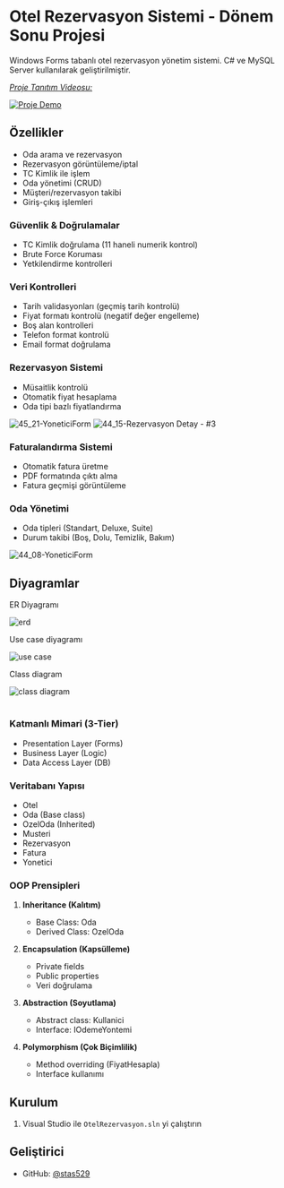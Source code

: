 # Otel Rezervasyon Sistemi - Dönem Sonu Projesi

Windows Forms tabanlı otel rezervasyon yönetim sistemi. C# ve MySQL Server kullanılarak geliştirilmiştir.

*[Proje Tanıtım Videosu:](https://www.youtube.com/watch?v=X22Sbf-z2EI)*

[![Proje Demo](https://img.youtube.com/vi/X22Sbf-z2EI/maxresdefault.jpg)](https://www.youtube.com/watch?v=X22Sbf-z2EI)


## Özellikler

- Oda arama ve rezervasyon
- Rezervasyon görüntüleme/iptal
- TC Kimlik ile işlem
- Oda yönetimi (CRUD)
- Müşteri/rezervasyon takibi
- Giriş-çıkış işlemleri
  
### Güvenlik & Doğrulamalar
- TC Kimlik doğrulama (11 haneli numerik kontrol)
- Brute Force Koruması 
- Yetkilendirme kontrolleri

### Veri Kontrolleri
- Tarih validasyonları (geçmiş tarih kontrolü)
- Fiyat formatı kontrolü (negatif değer engelleme)
- Boş alan kontrolleri
- Telefon format kontrolü
- Email format doğrulama

### Rezervasyon Sistemi
- Müsaitlik kontrolü
- Otomatik fiyat hesaplama
- Oda tipi bazlı fiyatlandırma
  
![45_21-YoneticiForm](https://github.com/user-attachments/assets/17e846d3-8222-4eea-85eb-9da221541d31)
![44_15-Rezervasyon Detay - #3](https://github.com/user-attachments/assets/54c9c80d-5daa-42f9-983a-2c96dc3f4912)

### Faturalandırma Sistemi
- Otomatik fatura üretme
- PDF formatında çıktı alma
- Fatura geçmişi görüntüleme
  
### Oda Yönetimi
- Oda tipleri (Standart, Deluxe, Suite)
- Durum takibi (Boş, Dolu, Temizlik, Bakım)
  
![44_08-YoneticiForm](https://github.com/user-attachments/assets/43da1343-b445-40c7-b055-20c652b19008)

##  Diyagramlar 

ER Diyagramı

![erd](https://github.com/user-attachments/assets/6b3f3f2d-32f8-4cb4-a329-0f0703bfdddf)

Use case diyagramı
 
![use case](https://github.com/user-attachments/assets/44f16d11-a472-48b3-be18-7ddad53de93d)

Class diagram
  
![class diagram](https://github.com/user-attachments/assets/74b40a84-ed89-479a-a338-056fe2515b95)
#

### Katmanlı Mimari (3-Tier)
- Presentation Layer (Forms)
- Business Layer (Logic)
- Data Access Layer (DB)

### Veritabanı Yapısı
- Otel
- Oda (Base class)
- OzelOda (Inherited)
- Musteri
- Rezervasyon
- Fatura
- Yonetici

### OOP Prensipleri
1. **Inheritance (Kalıtım)**
   - Base Class: Oda
   - Derived Class: OzelOda

2. **Encapsulation (Kapsülleme)**
   - Private fields
   - Public properties
   - Veri doğrulama

3. **Abstraction (Soyutlama)**
   - Abstract class: Kullanici
   - Interface: IOdemeYontemi

4. **Polymorphism (Çok Biçimlilik)**
   - Method overriding (FiyatHesapla)
   - Interface kullanımı

## Kurulum
1. Visual Studio ile `OtelRezervasyon.sln` yi çalıştırın

## Geliştirici
- GitHub: [@stas529](https://github.com/stas529)
